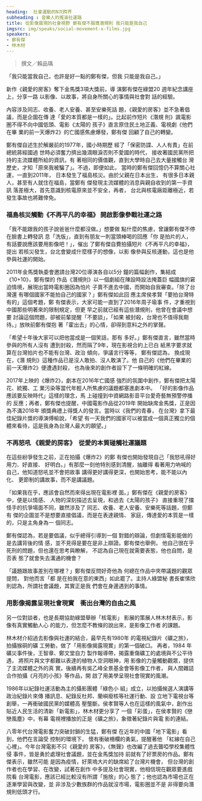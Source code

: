 ```yaml
---
heading:  社會運動的N次跨界
subheading : 音樂人的搖滾社運路
title: 從影像展現的社會視野 鄭有傑不服膺潛規則 我只能是我自己
imgsrc: img/speaks/social-movement-x-films.jpg
speakers:
- 鄭有傑
- 林木材
---
```

> 撰文／賴品瑀

「我只能當我自己，也許是好一點的鄭有傑，但我
只能是我自己。」

新作《親愛的房客》奪下金馬獎3項大獎前，導
演鄭有傑在綠盟20 週年紀念講座上，分享一路
以影像、以故事，將自身所關心的事情與社會對
話的經驗。

內容涉及同志、收養、老人安養、甚至安樂死話
題，《親愛的房客》並不急著倡議，而是企圖在傳
達「愛的本質都是一樣的」。比起前作短片《潛規
則》諷電影圈不得不向中國低頭、電影《太陽的
孩子》直言原住民土地正義、電視劇《他們在畢
業的前一天爆炸2》的亡國感焦慮爆發，鄭有傑
回顧了自己的轉變。

鄭有傑自述生於解嚴前的1977年，國小時期歷
經了「保密防諜、人人有責」在前總統蔣經國過
世時必須奮力擠出幾滴眼淚否則不愛國的時代，
接收著國民黨所把持的主流媒體所給的資訊，有
著相同的價值觀，直到大學時自己去大量接觸台
灣歷史，才知「原來我被騙了」。不過，即便如此，
當時的鄭有傑回憶仍不算關心社運，一直到2011年，
日本發生了福島核災。由於父親在日本出生，
有很多日本親人，甚至有人就住在福島，當鄭有
傑發現主流媒體的消息與親自收到的第一手資訊
落差極大，首先意識到核電原來並不安全，再者，
台北與核電廠距離極近，若發生事故也將難倖免。

### 福島核災觸動《不再平凡的幸福》 開啟影像參戰社運之路

「我不能跟我的孩子說爸爸什麼都沒做。」想要做
點什麼的焦慮，曾讓鄭有傑不停在臉書上轉發訊
息「洗版」，直到有朋友一則當頭棒喝的回應「你
是拍片的人，有話要說應該要用影像吧！」，催出
了鄭有傑自費拍攝短片《不再平凡的幸福》，提出
若核災發生，台北會變成什麼樣子的想像，以影
像參與反核運動，這也是他參與社運的開始。

2011年金馬獎執委會邀請台灣20位導演各自以5分
鐘的篇幅創作，集結成《10+10》，鄭有傑的
作品《潛規則》以一個劇組在陳設時設法掩蓋巨
幅國旗的窘迫情境，展現出當時電影圈因為怕片
子賣不進去中國，而開始自我審查。「除了台灣還
有哪個國家不能拍自己的國家？」鄭有傑如此回
應主席侯孝賢「要拍台灣特有的」這個考題，鄭
有傑表示，大家可能一直到了2016年周子瑜事
件，才重視到中國那些明著來的限制規定，但更
早之前就已經有這些潛規則，他曾在會議中想要
討論這個問題，卻被前輩提醒「不要談」，「如果
被封殺，台灣也不值得我期待。」放映前鄭有傑抱
著「霍出去」的心情，卻得到意料之外的掌聲。

「希望十年後大家可以把他當成是一個笑話，那有
多好。」鄭有傑直言，雖然當時參與的所有人沒有
遭到封殺，然而隔了9年，現在影視合約上已白
紙黑字要求就算在台灣拍片也不能有台灣、政治
傾向，爭議言行等等， 鄭有傑認為， 換成現在，《潛
規則》這種作品已是沒人敢拍、沒人敢演了。他
自己的《他們在畢業的前一天爆炸2》便遭遇封殺，
也為後來的創作者設下了一條明確的紅線。

2017年上映的《爆炸2》，劇本在2016年亡國感
強烈的氛圍中創作，鄭有傑把太陽花、統獨、工
業污染等當代年輕人所焦慮的議題都塞進劇本中。
「好的影像作品應該要反映時代」這樣的理念，馬
上碰撞到中資網路影音平台愛奇藝無預警停播的
反應；再者，鄭有傑也提醒，中國電影作品從2019年
開始缺席金馬獎，正是因為不滿2018年
頒獎典禮上得獎人的發言。當時以《我們的青春，
在台灣》拿下最佳紀錄片獎的導演傅榆說，「希望
有一天我們的國家可以被當成一個真正獨立的個
體來看待，這是我身為台灣人最大的願望。」

### 不再怒吼 《親愛的房客》　從愛的本質碰觸社運議題

在這些紛爭發生之前，正在拍攝《爆炸2》的鄭
有傑也開始發現自己「我怒吼得好用力、好直接、
好明白。」有那麼一刻他特別感到清醒，抽離得
看著用力吶喊的自己，他知道怒吼並不會把故事
講得更好講得更深，也開始思考，能不能以內化、
更節制的講故事，而不是講議題。

「如果我在乎，應該會自然而來得出現在電影裡
面。」鄭有傑在《親愛的房客》中，便是以情感、
人物的深刻描述去呈現，和過去《太陽的孩子》
直接重現了擋怪手的抗爭場面不同，雖然涉及了
同志、收養、老人安養、安樂死等話題，但鄭有
傑的企圖並不是想要直接倡議，而是在表達親情、
家庭，傳達愛的本質是一樣的，只是主角身為一
個同志。

鄭有傑認為，若是要倡議，似乎總得引導到一個
對錯的辯論，但劇情電影能做的是去講背後的情
感，並不見得是要在是非上辯證。鄭有傑也舉例，
他自己很在乎死刑的問題，但也還在思考與瞭解，
不認為自己現在就需要表態，他也自問，是否表
態了就會失去溝通的機會？

「議題跟故事差別在哪裡？」鄭有傑反問好奇他為
何總在作品中夾帶議題的觀眾提問， 對他而言「都
是在拍我在意的東西」如此罷了。主持人綠盟秘
書長崔愫欣則認為，所謂社會議題，其實正是我
們會在身邊遇到的事情。

### 用影像揭露呈現社會現實　衝出台灣的自由之風

另一位對談者，也是長期協助綠盟舉辦「核電影」
影展的策展人林木材表示，影像有真實觸動人心
的能力，但怎麼不教條的說出來，是影像工作者
的課題。

林木材介紹過去影像與社運的結合，最早先有1980年
的電視紀錄片《礦之旅》，拍攝猴硐的礦
工勞動，做了「用影像揭露現實」的第一個破口。
再者，1984 年礦災事件後，王智章、鄭文堂自力
製作報導帶，揭露重傷礦工的處境與不公平待遇，
將照片與文字都難以表達的植物人空洞眼神，用
影像的力量觸動觀眾，提供了主流媒體之外的真
實。後續再有吳乙峰全景基金會等影像工作者，
與人間雜誌合作拍攝《月亮的小孩》等作品，開
啟了用美學呈現社會現實的風潮。

1986年以紀錄社運活動為主的攝影團體「綠色小
組」成立，以拍攝候選人演講等政治紀錄片來傳
播訊息、紀錄反杜邦、蘭嶼廢核等社運行動、設
立地下電視台等創舉，一再衝破國民黨的媒體高
壓壟斷。侯孝賢等人也在這樣的風氣中，創作出
貼近人民生活的清新「新電影」，林木材更分享了
一個「彩蛋」，在侯孝賢的《戀戀風塵》中，有幕
電視裡播放的正是《礦之旅》，象徵著紀錄片與電
影的連結。

八零年代台灣電影奮力突破封鎖的生猛，鄭有傑
在近年的中國「地下電影」看到，他們在言論受
控制的環境下， 懷有衝破柵欄的勇氣，提醒著他
「紅線在自己心裡」。今年台灣電影不只《親愛的
房客》，《無聲》也改編了過去聾啞學校集體性侵
事件，皆是勇於處理社會議題，並在金馬獎加持
前就有了好票房的作品。鄭有傑表示，雖然可能
是因為疫情，好萊塢大片的缺席給了台灣片機會，
但台灣的創作者也在學習、在改變，試著在創作
中多提及社會現實，他相信現在觀眾要進戲院看
台灣電影，應該已經比較沒有所謂「施捨」的心
態了；他也認為市場也正在逐漸學習與改變，並
非涉及少數族群的作品就沒市場，電影圈並不是
非得要向潛規則低頭才行。
